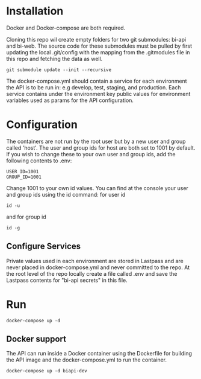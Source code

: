# Installation
Docker and  Docker-compose are both required.

Cloning this repo wil create empty folders for two git submodules: bi-api and
bi-web.  The source code for these submodules must be pulled by first updating
the local .git/config with the mapping from the .gitmodules file in this repo 
and fetching the data as well. 
```
git submodule update --init --recursive
```

The docker-compose.yml should contain a service for each environment the API is
to be run in: e.g develop, test, staging, and production.  Each service contains
under the environment key public values for environment variables used as params
for the API configuration.

# Configuration
The containers are not run by the root user but by a new user and group called
'host'.  The user and group ids for host are both set to 1001 by default.  If
you wish to change these to your own user and group ids, add the following
contents to .env:
```
USER_ID=1001
GROUP_ID=1001
```
Change 1001 to your own id values.  You can find at the console your user and group ids using the id command:
for user id
```
id -u
```
and for group id
```
id -g
```

## Configure Services

Private values used in each environment are stored in Lastpass and are never
placed in docker-compose.yml and never committed to the repo.  At the root level
of the repo locally create a file called .env and save the Lastpass contents for
"bi-api secrets" in this file.

# Run
```
docker-compose up -d
```


## Docker support
The API can run inside a Docker container using the Dockerfile for building the
API image and the docker-compose.yml to run the container.
```
docker-compose up -d biapi-dev
```

